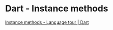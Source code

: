 # Dart - Instance methods

[Instance methods - Language tour | Dart](https://dart.dev/guides/language/language-tour#instance-methods)
